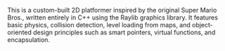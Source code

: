 This is a custom-built 2D platformer inspired by the original Super Mario Bros., written entirely in C++ using the Raylib graphics library. It features basic physics, collision detection, level loading from maps, and object-oriented design principles such as smart pointers, virtual functions, and encapsulation.
